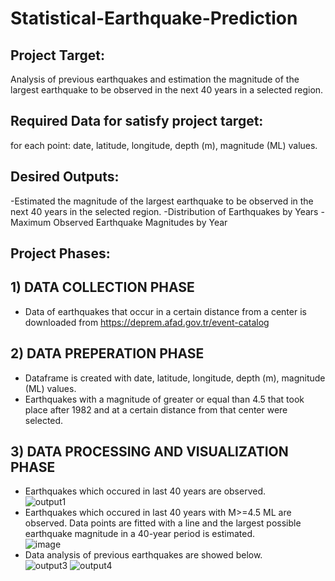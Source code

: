 # Statistical-Earthquake-Prediction
## Project Target:
Analysis of previous earthquakes and estimation the magnitude of the largest earthquake to be observed in the next 40 years in a selected region.
## Required Data for satisfy project target: 
for each point: date, latitude, longitude,	depth (m),	magnitude (ML) values. 
## Desired Outputs: 
-Estimated the magnitude of the largest earthquake to be observed in the next 40 years in the selected region.
-Distribution of Earthquakes by Years
-Maximum Observed Earthquake Magnitudes by Year
## Project Phases:
  ##  1) DATA COLLECTION PHASE
  - Data of earthquakes that occur in a certain distance from a center is downloaded from https://deprem.afad.gov.tr/event-catalog
  ##  2) DATA PREPERATION PHASE
  - Dataframe is created with date, latitude, longitude,	depth (m),	magnitude (ML) values.
  - Earthquakes with a magnitude of greater or equal than 4.5 that took place after 1982 and at a certain distance from that center were selected.
  ##  3) DATA PROCESSING AND VISUALIZATION PHASE
  - Earthquakes which occured in last 40 years are observed. <br/>
  ![output1](https://user-images.githubusercontent.com/114949587/225333211-d20505cd-5139-4972-bab9-415e323351d1.png)
  - Earthquakes which occured in last 40 years with M>=4.5 ML are observed. Data points are fitted with a line and the largest possible earthquake magnitude in a 40-year period is estimated.<br/>
  ![image](https://user-images.githubusercontent.com/114949587/225331888-b1040db0-934b-4ceb-bd8f-8bc6a5ae9874.png)
  - Data analysis of previous earthquakes are showed below.<br/>
  ![output3](https://user-images.githubusercontent.com/114949587/225334224-6a0798ec-f37c-46e6-98af-57f479ea92a0.png)
  ![output4](https://user-images.githubusercontent.com/114949587/225334845-2a01c7d1-cb39-41e9-814e-1de75975655e.png)
  
  
